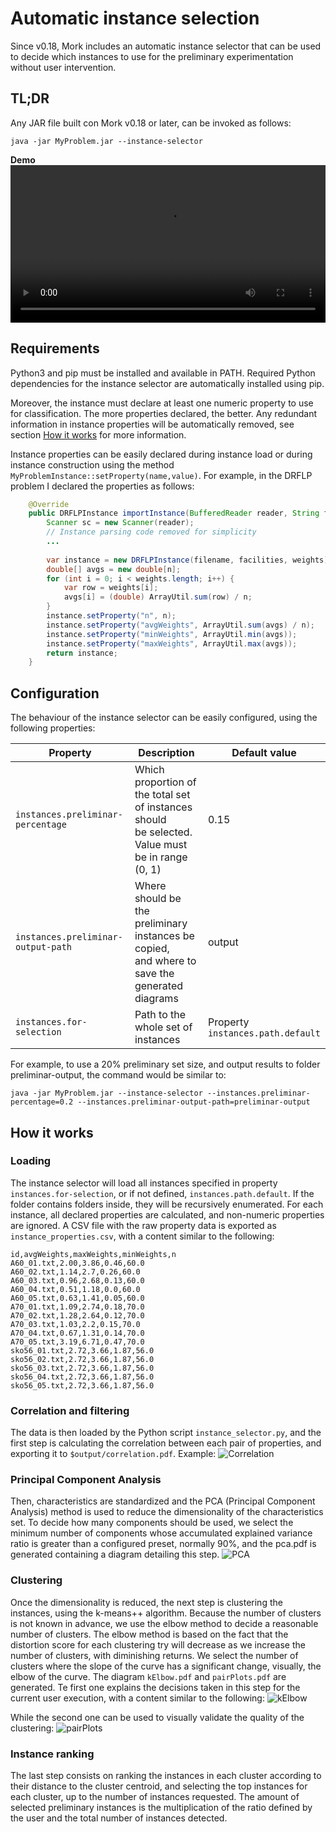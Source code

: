 # Automatic instance selection

Since v0.18, Mork includes an automatic instance selector that can be used to decide which instances 
to use for the preliminary experimentation without user intervention.

## TL;DR

Any JAR file built con Mork v0.18 or later, can be invoked as follows:
```text
java -jar MyProblem.jar --instance-selector
```

**Demo**
<video controls style="width: 100%">
<source src="instance-selection.mp4" type="video/mp4">
</video>

## Requirements
Python3 and pip must be installed and available in PATH. 
Required Python dependencies for the instance selector are automatically installed using pip.

Moreover, the instance must declare at least one numeric property to use for classification. 
The more properties declared, the better. Any redundant information in instance properties will be 
automatically removed, see section [How it works](#how-it-works) for more information.

Instance properties can be easily declared during instance load or during instance construction using the method
`MyProblemInstance::setProperty(name,value)`. For example, in the DRFLP problem I declared the properties as follows:
```java
    @Override
    public DRFLPInstance importInstance(BufferedReader reader, String filename) {
        Scanner sc = new Scanner(reader);
        // Instance parsing code removed for simplicity
        ...
        
        var instance = new DRFLPInstance(filename, facilities, weights);
        double[] avgs = new double[n];
        for (int i = 0; i < weights.length; i++) {
            var row = weights[i];
            avgs[i] = (double) ArrayUtil.sum(row) / n;
        }
        instance.setProperty("n", n);
        instance.setProperty("avgWeights", ArrayUtil.sum(avgs) / n);
        instance.setProperty("minWeights", ArrayUtil.min(avgs));
        instance.setProperty("maxWeights", ArrayUtil.max(avgs));
        return instance;
    }
```

## Configuration
The behaviour of the instance selector can be easily configured, using the following properties:

| Property                           | Description                                                                                          | Default value                         |  
|------------------------------------|------------------------------------------------------------------------------------------------------|---------------------------------------|
| `instances.preliminar-percentage`  | Which proportion of the total set of instances should <br>be selected. Value must be in range (0, 1) | 0.15                                  |
| `instances.preliminar-output-path` | Where should be the preliminary instances be copied,<br> and where to save the generated diagrams    | output                                |
| `instances.for-selection`          | Path to the whole set of instances                                                                   | Property <br>`instances.path.default` |

For example, to use a 20% preliminary set size, and output results to folder preliminar-output, the command would be similar to:
```text
java -jar MyProblem.jar --instance-selector --instances.preliminar-percentage=0.2 --instances.preliminar-output-path=preliminar-output
```
## How it works

### Loading
The instance selector will load all instances specified in property `instances.for-selection`, or if not defined, `instances.path.default`.
If the folder contains folders inside, they will be recursively enumerated. For each instance, all declared properties are calculated, and non-numeric properties are ignored.
A CSV file with the raw property data is exported as `instance_properties.csv`, with a content similar to the following:
```csv
id,avgWeights,maxWeights,minWeights,n
A60_01.txt,2.00,3.86,0.46,60.0
A60_02.txt,1.14,2.7,0.26,60.0
A60_03.txt,0.96,2.68,0.13,60.0
A60_04.txt,0.51,1.18,0.0,60.0
A60_05.txt,0.63,1.41,0.05,60.0
A70_01.txt,1.09,2.74,0.18,70.0
A70_02.txt,1.28,2.64,0.12,70.0
A70_03.txt,1.03,2.2,0.15,70.0
A70_04.txt,0.67,1.31,0.14,70.0
A70_05.txt,3.19,6.71,0.47,70.0
sko56_01.txt,2.72,3.66,1.87,56.0
sko56_02.txt,2.72,3.66,1.87,56.0
sko56_03.txt,2.72,3.66,1.87,56.0
sko56_04.txt,2.72,3.66,1.87,56.0
sko56_05.txt,2.72,3.66,1.87,56.0
```

### Correlation and filtering
The data is then loaded by the Python script `instance_selector.py`, and the first step is 
calculating the correlation between each pair of properties, and exporting it to `$output/correlation.pdf`. Example:
![Correlation](correlation.png)

### Principal Component Analysis
Then, characteristics are standardized and the PCA (Principal Component Analysis) method is used to reduce
the dimensionality of the characteristics set. 
To decide how many components should be used, we select the minimum number of components whose accumulated
explained variance ratio is greater than a configured preset, normally 90%, and the pca.pdf is generated 
containing a diagram detailing this step.
![PCA](pca.png)

### Clustering
Once the dimensionality is reduced, the next step is clustering the instances, using the k-means++ algorithm.
Because the number of clusters is not known in advance, we use the elbow method to decide a reasonable number of clusters.
The elbow method is based on the fact that the distortion score for each clustering try will decrease as we increase
the number of clusters, with diminishing returns. 
We select the number of clusters where the slope of the curve has a significant change, visually, the elbow of the curve.
The diagram `kElbow.pdf` and `pairPlots.pdf` are generated. Te first one explains the decisions taken in this step for the current user execution, with a content similar to the following:
![kElbow](kElbow.png)

While the second one can be used to visually validate the quality of the clustering:
![pairPlots](pairPlots.png)

### Instance ranking
The last step consists on ranking the instances in each cluster according to their distance to the cluster centroid,
and selecting the top instances for each cluster, up to the number of instances requested. 
The amount of selected preliminary instances is the multiplication of the ratio defined by the user and the total number of instances detected.